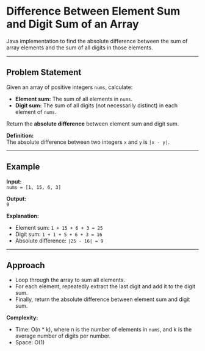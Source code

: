 # Difference Between Element Sum and Digit Sum of an Array

Java implementation to find the absolute difference between the sum of array elements and the sum of all digits in those elements.

---

## Problem Statement

Given an array of positive integers `nums`, calculate:
- **Element sum:** The sum of all elements in `nums`.
- **Digit sum:** The sum of all digits (not necessarily distinct) in each element of `nums`.

Return the **absolute difference** between element sum and digit sum.

**Definition:**  
The absolute difference between two integers `x` and `y` is `|x - y|`.

---

## Example

**Input:**  
`nums = [1, 15, 6, 3]`

**Output:**  
`9`

**Explanation:**  
- Element sum: `1 + 15 + 6 + 3 = 25`
- Digit sum: `1 + 1 + 5 + 6 + 3 = 16`
- Absolute difference: `|25 - 16| = 9`

---

## Approach

- Loop through the array to sum all elements.
- For each element, repeatedly extract the last digit and add it to the digit sum.
- Finally, return the absolute difference between element sum and digit sum.

**Complexity:**  
- Time: O(n * k), where n is the number of elements in `nums`, and k is the average number of digits per number.
- Space: O(1)

